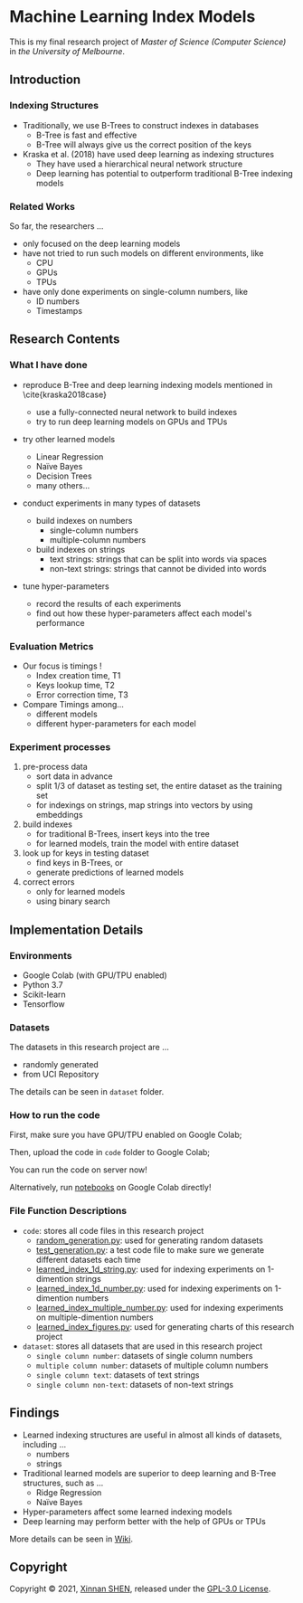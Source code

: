 # Machine Learning Index Models
This is my final research project of *Master of Science (Computer Science)* in *the University of Melbourne*.



## Introduction

### Indexing Structures

- Traditionally, we use B-Trees to construct indexes in databases
    - B-Tree is fast and effective
    - B-Tree will always give us the correct position of the keys
-  Kraska et al. (2018)  have used deep learning as indexing structures
    - They have used a hierarchical neural network structure
    - Deep learning has potential to outperform traditional B-Tree indexing models

### Related Works

So far, the researchers ...

- only focused on the deep learning models
- have not tried to run such models on different environments, like
    - CPU
    - GPUs
    - TPUs
- have only done experiments on single-column numbers, like
    - ID numbers
    - Timestamps



## Research Contents

### What I have done

- reproduce B-Tree and deep learning indexing models mentioned in \cite{kraska2018case}
    - use a fully-connected neural network to build indexes
    - try to run deep learning models on GPUs and TPUs
- try other learned models
    - Linear Regression
    - Naïve Bayes
    - Decision Trees
    - many others...

- conduct experiments in many types of datasets
    - build indexes on numbers
        - single-column numbers
        - multiple-column numbers
    - build indexes on strings
        - text strings: strings that can be split into words via spaces
        - non-text strings: strings that cannot be divided into words
- tune hyper-parameters
    - record the results of each experiments
    - find out how these hyper-parameters affect each model's performance

### Evaluation Metrics

- Our focus is timings !
    - Index creation time, T1
    - Keys lookup time, T2
    - Error correction time, T3
- Compare Timings among...
    - different models
    - different hyper-parameters for each model

### Experiment processes

1. pre-process data
    - sort data in advance
    - split 1/3 of dataset as testing set, the entire dataset as the training set
    - for indexings on strings, map strings into vectors by using embeddings
2. build indexes
    - for traditional B-Trees, insert keys into the tree
    - for learned models, train the model with entire dataset
3. look up for keys in testing dataset
    - find keys in B-Trees, or
    - generate predictions of learned models
4. correct errors
    - only for learned models
    - using binary search

## Implementation Details

### Environments

- Google Colab (with GPU/TPU enabled)
- Python 3.7
- Scikit-learn
- Tensorflow

### Datasets

The datasets in this research project are ...

- randomly generated
- from UCI Repository

The details can be seen in `dataset` folder.

### How to run the code

First, make sure you have GPU/TPU enabled on Google Colab;

Then, upload the code in `code` folder to Google Colab;

You can run the code on server now!

Alternatively, run [notebooks](https://github.com/sxn2012/learned-index/tree/notebooks/notebooks) on Google Colab directly!

### File Function Descriptions

- `code`: stores all code files in this research project
	- [random_generation.py](https://github.com/sxn2012/learned-index/blob/master/code/random_generation.py): used for generating random datasets
	- [test_generation.py](https://github.com/sxn2012/learned-index/blob/master/code/test_generation.py): a test code file to make sure we generate different datasets each time
	- [learned_index_1d_string.py](https://github.com/sxn2012/learned-index/blob/master/code/learned_index_1d_string.py): used for indexing experiments on 1-dimention strings 
	- [learned_index_1d_number.py](https://github.com/sxn2012/learned-index/blob/master/code/learned_index_1d_number.py): used for indexing experiments on 1-dimention numbers
	- [learned_index_multiple_number.py](https://github.com/sxn2012/learned-index/blob/master/code/learned_index_multiple_number.py): used for indexing experiments on multiple-dimention numbers
	- [learned_index_figures.py](https://github.com/sxn2012/learned-index/blob/master/code/learned_index_figures.py): used for generating charts of this research project
- `dataset`: stores all datasets that are used in this research project
	- `single column number`: datasets of single column numbers
	- `multiple column number`: datasets of multiple column numbers
	- `single column text`: datasets of text strings
	- `single column non-text`: datasets of non-text strings

## Findings

- Learned indexing structures are useful in almost all kinds of datasets, including ...
    - numbers
    - strings
- Traditional learned models are superior to deep learning and B-Tree structures, such as ...
    - Ridge Regression
    - Naïve Bayes
- Hyper-parameters affect some learned indexing models
- Deep learning may perform better with the help of GPUs or TPUs

More details can be seen in [Wiki](https://github.com/sxn2012/learned-index/wiki).

## Copyright

Copyright © 2021, [Xinnan SHEN](https://github.com/sxn2012), released under the [GPL-3.0 License](https://github.com/sxn2012/learned-index/blob/master/LICENSE).
